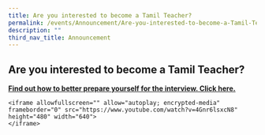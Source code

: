 ```yaml
---
title: Are you interested to become a Tamil Teacher?
permalink: /events/Announcement/Are-you-interested-to-become-a-Tamil-Teacher/
description: ""
third_nav_title: Announcement
---
```

## Are you interested to become a Tamil Teacher?

**[Find out how to better prepare yourself for the interview. Click here.](https://drive.google.com/file/d/1HJ-5B50lbvivpKWm0QF2UMRyPASMuqaH/view?usp=sharing)**

    <iframe allowfullscreen="" allow="autoplay; encrypted-media" frameborder="0" src="https://www.youtube.com/watch?v=4Gnr6lsxcN8" height="480" width="640">
    </iframe>